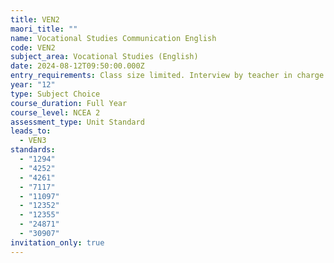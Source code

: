 ```yaml
---
title: VEN2
maori_title: ""
name: Vocational Studies Communication English
code: VEN2
subject_area: Vocational Studies (English)
date: 2024-08-12T09:50:00.000Z
entry_requirements: Class size limited. Interview by teacher in charge required.
year: "12"
type: Subject Choice
course_duration: Full Year
course_level: NCEA 2
assessment_type: Unit Standard
leads_to:
  - VEN3
standards:
  - "1294"
  - "4252"
  - "4261"
  - "7117"
  - "11097"
  - "12352"
  - "12355"
  - "24871"
  - "30907"
invitation_only: true
---
```

